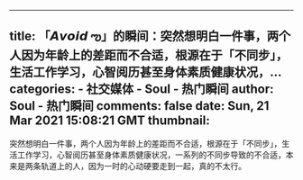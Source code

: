 
---
title: 「𝘼𝙫𝙤𝙞𝙙 ఌ」的瞬间：突然想明白一件事，两个人因为年龄上的差距而不合适，根源在于「不同步」，生活工作学习，心智阅历甚至身体素质健康状况，...
categories: 
    - 社交媒体
    - Soul - 热门瞬间
author: Soul - 热门瞬间
comments: false
date: Sun, 21 Mar 2021 15:08:21 GMT
thumbnail: 
---

<div>   
突然想明白一件事，两个人因为年龄上的差距而不合适，根源在于「不同步」，生活工作学习，心智阅历甚至身体素质健康状况，一系列的不同步导致的不合适，本来是两条轨道上的人，因为一时的心动硬要走到一起，真的不太行。  
</div>
            